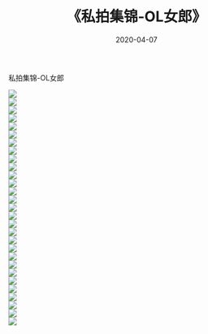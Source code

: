 ﻿---
layout: post
title:  《私拍集锦-OL女郎》
date:   2020-04-07
img: http://imgx.orgx.ga/漏D/网络美图/2020/私拍集锦-OL女郎/000.jpg
categories: [美女, 清纯, 唯美]
---

私拍集锦-OL女郎

  ![](http://imgx.orgx.ga/漏D/网络美图/2020/私拍集锦-OL女郎/001.jpg) <br> ![](http://imgx.orgx.ga/漏D/网络美图/2020/私拍集锦-OL女郎/002.jpg) <br> ![](http://imgx.orgx.ga/漏D/网络美图/2020/私拍集锦-OL女郎/003.jpg) <br> ![](http://imgx.orgx.ga/漏D/网络美图/2020/私拍集锦-OL女郎/004.jpg) <br> ![](http://imgx.orgx.ga/漏D/网络美图/2020/私拍集锦-OL女郎/005.jpg) <br> ![](http://imgx.orgx.ga/漏D/网络美图/2020/私拍集锦-OL女郎/006.jpg) <br> ![](http://imgx.orgx.ga/漏D/网络美图/2020/私拍集锦-OL女郎/007.jpg) <br> ![](http://imgx.orgx.ga/漏D/网络美图/2020/私拍集锦-OL女郎/008.jpg) <br> ![](http://imgx.orgx.ga/漏D/网络美图/2020/私拍集锦-OL女郎/009.jpg) <br> ![](http://imgx.orgx.ga/漏D/网络美图/2020/私拍集锦-OL女郎/010.jpg) <br> ![](http://imgx.orgx.ga/漏D/网络美图/2020/私拍集锦-OL女郎/011.jpg) <br> ![](http://imgx.orgx.ga/漏D/网络美图/2020/私拍集锦-OL女郎/012.jpg) <br> ![](http://imgx.orgx.ga/漏D/网络美图/2020/私拍集锦-OL女郎/013.jpg) <br> ![](http://imgx.orgx.ga/漏D/网络美图/2020/私拍集锦-OL女郎/014.jpg) <br> ![](http://imgx.orgx.ga/漏D/网络美图/2020/私拍集锦-OL女郎/015.jpg) <br> ![](http://imgx.orgx.ga/漏D/网络美图/2020/私拍集锦-OL女郎/016.jpg) <br> ![](http://imgx.orgx.ga/漏D/网络美图/2020/私拍集锦-OL女郎/017.jpg) <br> ![](http://imgx.orgx.ga/漏D/网络美图/2020/私拍集锦-OL女郎/018.jpg) <br> ![](http://imgx.orgx.ga/漏D/网络美图/2020/私拍集锦-OL女郎/019.jpg) <br> ![](http://imgx.orgx.ga/漏D/网络美图/2020/私拍集锦-OL女郎/020.jpg) <br> ![](http://imgx.orgx.ga/漏D/网络美图/2020/私拍集锦-OL女郎/021.jpg) <br> ![](http://imgx.orgx.ga/漏D/网络美图/2020/私拍集锦-OL女郎/022.jpg) <br> ![](http://imgx.orgx.ga/漏D/网络美图/2020/私拍集锦-OL女郎/023.jpg) <br> ![](http://imgx.orgx.ga/漏D/网络美图/2020/私拍集锦-OL女郎/024.jpg) <br> ![](http://imgx.orgx.ga/漏D/网络美图/2020/私拍集锦-OL女郎/025.jpg) <br> ![](http://imgx.orgx.ga/漏D/网络美图/2020/私拍集锦-OL女郎/026.jpg) <br> ![](http://imgx.orgx.ga/漏D/网络美图/2020/私拍集锦-OL女郎/027.jpg) <br> ![](http://imgx.orgx.ga/漏D/网络美图/2020/私拍集锦-OL女郎/028.jpg) <br> ![](http://imgx.orgx.ga/漏D/网络美图/2020/私拍集锦-OL女郎/029.jpg) <br>